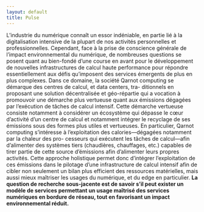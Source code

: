```yaml
---
layout: default
title: Pulse
---
```


L’industrie du numérique connaît un essor indéniable, en partie lié à la digitalisation intensive de la plupart de nos activités personnelles et professionnelles. Cependant, face à la prise de conscience générale de l’impact environnemental du numérique, de nombreuses questions se posent quant au bien-fondé d’une course en avant pour le développement de nouvelles infrastructures de calcul haute performance pour répondre essentiellement aux défis qu’imposent des services émergents de plus en plus complexes. Dans ce domaine, la société Qarnot computing se démarque des centres de calcul, et data centers, tra- ditionnels en proposant une solution décentralisée et géo-répartie qui a vocation à promouvoir une démarche plus vertueuse quant aux émissions dégagées par l’exécution de tâches de calcul intensif. Cette démarche vertueuse consiste notamment à considérer un écosystème qui dépasse le cœur d’activité d’un centre de calcul et notamment intégrer le recyclage de ses émissions sous des formes plus utiles et vertueuses. En particulier, Qarnot computing s’intéresse à l’exploitation des calories—dégagées notamment par la chaleur des pro- cesseurs qui exécutent les tâches de calcul—afin d’alimenter des systèmes tiers (chaudières, chauffages, etc.) capables de tirer partie de cette source d’émissions afin d’alimenter leurs propres activités. Cette approche holistique permet donc d’intégrer l’exploitation de ces émissions dans le pilotage d’une infrastructure de calcul intensif afin de cibler non seulement un bilan plus efficient des ressources matérielles, mais aussi mieux maîtriser les usages du numérique, et du edge en particulier. **La question de recherche sous-jacente est de savoir s’il peut exister un modèle de services permettant un usage maîtrisé des services numériques en bordure de réseau, tout en favorisant un impact environnemental réduit.**
